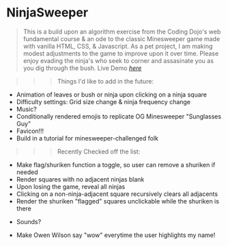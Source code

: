 # NinjaSweeper

>This is a build upon an algorithm exercise from the Coding Dojo's web fundamental course & an ode to the classic Minesweeper game made with vanilla HTML, CSS, & Javascript. As a pet project, I am making modest adjustments to the game to improve upon it over time. Please enjoy evading the ninja's who seek to corner and assasinate you as you dig through the bush. Live Demo [_here_](https://coren-frankel.github.io/NinjaSweeper/)

>>>Things I'd like to add in the future:
* Animation of leaves or bush or ninja upon clicking on a ninja square
* Difficulty settings: Grid size change & ninja frequency change 
* Music?
* Conditionally rendered emojis to replicate OG Minesweeper "Sunglasses Guy"
* Favicon!!!
* Build in a tutorial for minesweeper-challenged folk

>>>Recently Checked off the list:
+ Make flag/shuriken function a toggle, so user can remove a shuriken if needed
+ Render squares with no adjacent ninjas blank
+ Upon losing the game, reveal all ninjas
+ Clicking on a non-ninja-adjacent square recursively clears all adjacents
+ Render the shuriken "flagged" squares unclickable while the shuriken is there
* Sounds? 
+ Make Owen Wilson say "wow" everytime the user highlights my name!
